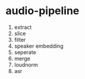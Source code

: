 # audio-pipeline

1. extract
2. slice
3. filter
4. speaker embedding
5. seperate
6. merge
7. loudnorm
8. asr
